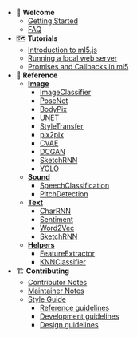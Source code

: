 * 🌈 **Welcome**
  * [Getting Started](/)
  * [FAQ](/faq.md)
* 🗺 **Tutorials**
  * [Introduction to ml5.js](/tutorials/hello-ml5.md)
  * [Running a local web server](/tutorials/local-web-server)
  * [Promises and Callbacks in ml5](/tutorials/promises-and-callbacks.md)
* 🚀 **Reference**
  * [**Image**](/)
    * [ImageClassifier](/reference/image-classifier.md)
    * [PoseNet](/reference/posenet.md)
    * [BodyPix](/reference/bodypix.md)
    * [UNET](/reference/unet.md)
    * [StyleTransfer](./reference/style-transfer.md)
    * [pix2pix](./reference/pix2pix.md)
    * [CVAE](./reference/cvae.md)
    * [DCGAN](./reference/dcgan.md)
    * [SketchRNN](./reference/sketchrnn.md)
    * [YOLO](./reference/yolo.md)
  * [**Sound**]()
    * [SpeechClassification](./reference/speech-classifier.md)
    * [PitchDetection](./reference/pitch-detection.md)
  * [**Text**]()
    * [CharRNN](./reference/charrnn.md)
    * [Sentiment](./reference/sentiment.md)
    * [Word2Vec](./reference/word2vec.md)
    * [SketchRNN](./reference/sketchrnn.md)
  * [**Helpers**]()
    * [FeatureExtractor](./reference/feature-extractor.md)
    * [KNNClassifier](./reference/knn-classifier.md)
* 🏗 **Contributing**
  * [Contributor Notes]()
  * [Maintainer Notes]()
  * [Style Guide]()
    * [Reference guidelines](./styleguide/reference-guidelines.md)
    * [Development guidelines](./styleguide/development-guidelines.md)
    * [Design guidelines](./styleguide/design-guidelines.md)